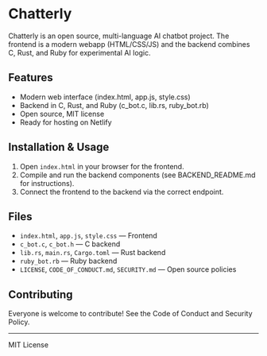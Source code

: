 # Chatterly

Chatterly is an open source, multi-language AI chatbot project. The frontend is a modern webapp (HTML/CSS/JS) and the backend combines C, Rust, and Ruby for experimental AI logic.

## Features
- Modern web interface (index.html, app.js, style.css)
- Backend in C, Rust, and Ruby (c_bot.c, lib.rs, ruby_bot.rb)
- Open source, MIT license
- Ready for hosting on Netlify

## Installation & Usage
1. Open `index.html` in your browser for the frontend.
2. Compile and run the backend components (see BACKEND_README.md for instructions).
3. Connect the frontend to the backend via the correct endpoint.

## Files
- `index.html`, `app.js`, `style.css` — Frontend
- `c_bot.c`, `c_bot.h` — C backend
- `lib.rs`, `main.rs`, `Cargo.toml` — Rust backend
- `ruby_bot.rb` — Ruby backend
- `LICENSE`, `CODE_OF_CONDUCT.md`, `SECURITY.md` — Open source policies

## Contributing
Everyone is welcome to contribute! See the Code of Conduct and Security Policy.

---

MIT License
